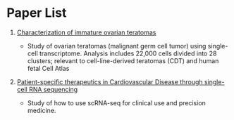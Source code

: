 # Paper List

1. [Characterization of immature ovarian teratomas][paper-ovarian-teratomas]
   - Study of ovarian teratomas (malignant germ cell tumor) using single-cell
     transcriptome. Analysis includes 22,000 cells divided into 28 clusters;
     relevant to cell-line-derived teratomas (CDT) and human fetal Cell Atlas

2. [Patient-specific therapeutics in Cardiovascular Disease through single-cell RNA sequencing][paper-therapeutic-scrnaseq]
   - Study of how to use scRNA-seq for clinical use and precision medicine.

<!-- resources -->
[paper-ovarian-teratomas]: https://www.frontiersin.org/articles/10.3389/fimmu.2023.1131814/full
[paper-therapeutic-scrnaseq]: https://e-kcj.org/pdf/10.4070/kcj.2022.0295
